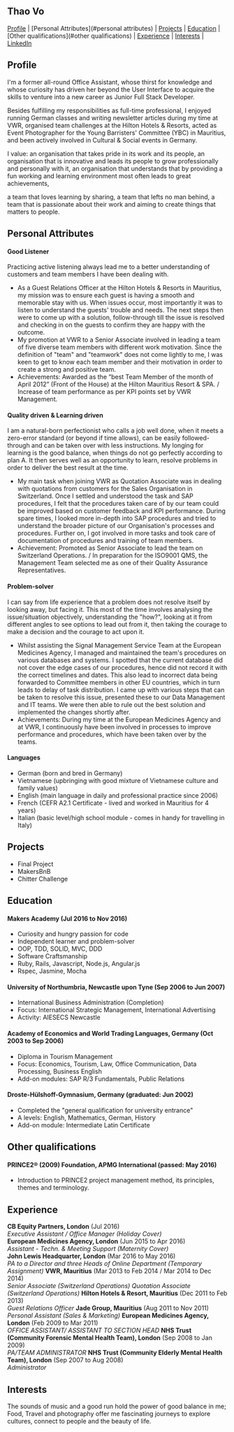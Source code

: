 ## Thao Vo

[Profile](#profile) | [Personal Attributes](#personal attributes) | [Projects](#projects) |  [Education](#education) | [Other qualifications](#other qualifications) | [Experience](#experience) | [Interests](#interests) | [LinkedIn](https://uk.linkedin.com/in/thao-vo-85384a31)

## Profile

I'm a former all-round Office Assistant, whose thirst for knowledge and whose curiosity has driven her beyond the User Interface to acquire the skills to venture into a new career as Junior Full Stack Developer.

Besides fulfilling my responsibilities as full-time professional, I enjoyed running German classes and writing newsletter articles during my time at VWR, organised team challenges at the Hilton Hotels & Resorts, acted as Event Photographer for the Young Barristers' Committee (YBC) in Mauritius, and been actively involved in Cultural & Social events in Germany.

I value:
an organisation that takes pride in its work and its people,
an organisation that is innovative and leads its people to grow professionally and personally with it,
an organisation that understands that by providing a fun working and learning environment most often leads to great achievements,

a team that loves learning by sharing,
a team that lefts no man behind,
a team that is passionate about their work and aiming to create things that matters to people.


## Personal Attributes

#### Good Listener

Practicing active listening always lead me to a better understanding of customers
and team members I have been dealing with.

- As a Guest Relations Officer at the Hilton Hotels & Resorts in Mauritius, my mission
was to ensure each guest is having a smooth and memorable stay with us. When issues
occur, most importantly it was to listen to understand the guests' trouble and needs.
The next steps then were to come up with a solution, follow-through till the issue is resolved and checking in on the guests to confirm they are happy with the outcome.  
- My promotion at VWR to a Senior Associate involved in leading a team of five diverse team members with different work motivation. Since the definition of "team" and "teamwork" does not come lightly to me, I was keen to get to know each team member
and their motivation in order to create a strong and positive team.
- Achievements: Awarded as the “best Team Member of the month of April 2012” (Front of the House) at the Hilton Mauritius Resort & SPA. / Increase of team performance
as per KPI points set by VWR Management.

#### Quality driven & Learning driven

I am a natural-born perfectionist who calls a job well done, when it meets a zero-error
standard (or beyond if time allows), can be easily followed-through and can be taken over with less instructions. My longing for learning is the good balance, when things do not go perfectly according to plan A. It then serves well as an opportunity to learn, resolve problems in order to deliver the best result at the time.

- My main task when joining VWR as Quotation Associate was in dealing with quotations from customers for the Sales Organisation in Switzerland. Once I settled and understood the task and SAP procedures, I felt that the procedures taken care of by our team could be improved based on customer feedback and KPI performance. During spare times, I looked more in-depth into SAP procedures and tried to understand the broader picture of our Organisation's processes and procedures. Further on, I got involved in more tasks and took care of documentation of procedures and training of team members.
- Achievement: Promoted as Senior Associate to lead the team on Switzerland Operations. / In preparation for the ISO9001 QMS, the Management Team selected me as one of their Quality Assurance Representatives.

#### Problem-solver

I can say from life experience that a problem does not resolve itself by looking away, but facing it. This most of the time involves analysing the issue/situation objectively, understanding the "how?", looking at it from different angles to see options to lead out from it, then taking the courage to make a decision and the courage to act upon it.

- Whilst assisting the Signal Management Service Team at the European Medicines Agency, I managed and maintained the team's procedures on various databases and systems. I spotted that the current database did not cover the edge cases of our procedures, hence did not record it with the correct timelines and dates. This also lead to incorrect data being forwarded to Committee members in other EU countries, which in turn leads to delay of task distribution. I came up with various steps that can be taken to resolve this issue, presented these to our Data Management and IT teams. We were then able to rule out the best solution and implemented the changes shortly after.  
- Achievements: During my time at the European Medicines Agency and at VWR, I continuously have been involved in processes to improve performance and procedures, which have been taken over by the teams.

#### Languages

- German (born and bred in Germany)
- Vietnamese (upbringing with good mixture of Vietnamese culture and family values)
- English (main language in daily and professional practice since 2006)
- French (CEFR A2.1 Certificate - lived and worked in Mauritius for 4 years)
- Italian (basic level/high school module - comes in handy for travelling in Italy)

## Projects

- Final Project
- MakersBnB
- Chitter Challenge

## Education

#### Makers Academy (Jul 2016 to Nov 2016)

- Curiosity and hungry passion for code
- Independent learner and problem-solver
- OOP, TDD, SOLID, MVC, DDD
- Software Craftsmanship
- Ruby, Rails, Javascript, Node.js, Angular.js
- Rspec, Jasmine, Mocha

#### University of Northumbria, Newcastle upon Tyne (Sep 2006 to Jun 2007)

- International Business Administration (Completion)
- Focus: International Strategic Management, International Advertising
- Activity: AIESECS Newcastle

#### Academy of Economics and World Trading Languages, Germany (Oct 2003 to Sep 2006)

- Diploma in Tourism Management
- Focus: Economics, Tourism, Law, Office Communication, Data Processing, Business English
- Add-on modules: SAP R/3 Fundamentals, Public Relations

#### Droste-Hülshoff-Gymnasium, Germany (graduated: Jun 2002)

- Completed the "general qualification for university entrance"
- A levels: English, Mathematics, German, History
- Add-on module: Intermediate Latin Certificate

## Other qualifications

#### PRINCE2® (2009) Foundation, APMG International (passed: May 2016)

- Introduction to PRINCE2 project management method, its principles, themes and terminology.

## Experience

**CB Equity Partners, London** (Jul 2016)    
*Executive Assistant / Office Manager (Holiday Cover)*  
**European Medicines Agency, London** (Jun 2015 to Apr 2016)   
*Assistant - Techn. & Meeting Support (Maternity Cover)*  
**John Lewis Headquarter, London** (Mar 2016 to May 2016)   
*PA to a Director and three Heads of Online Department  (Temporary Assignment)*
**VWR, Mauritius** (Mar 2013 to Feb 2014 / Mar 2014 to Dec 2014)   
*Senior Associate (Switzerland Operations)*
*Quotation Associate (Switzerland Operations)*
**Hilton Hotels & Resort, Mauritius** (Dec 2011 to Feb 2013)   
*Guest Relations Officer*
**Jade Group, Mauritius** (Aug 2011 to Nov 2011)   
*Personal Assistant (Sales & Marketing)*
**European Medicines Agency, London** (Feb 2009 to Mar 2011)   
*OFFICE ASSISTANT/ ASSISTANT TO SECTION HEAD*
**NHS Trust (Community Forensic Mental Health Team), London** (Sep 2008 to Jan 2009)   
*PA/TEAM ADMINISTRATOR*
**NHS Trust (Community Elderly Mental Health Team), London** (Sep 2007 to Aug 2008)   
*Administrator*

## Interests

The sounds of music and a good run hold the power of good balance in me;
Food, Travel and photography offer me fascinating journeys to explore cultures, connect to people and the beauty of life.
